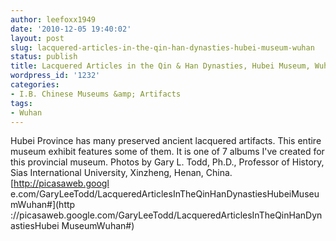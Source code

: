 ```yaml
---
author: leefoxx1949
date: '2010-12-05 19:40:02'
layout: post
slug: lacquered-articles-in-the-qin-han-dynasties-hubei-museum-wuhan
status: publish
title: Lacquered Articles in the Qin & Han Dynasties, Hubei Museum, Wuhan
wordpress_id: '1232'
categories:
- I.B. Chinese Museums &amp; Artifacts
tags:
- Wuhan
---
```


Hubei Province has many preserved ancient lacquered artifacts. This entire
museum exhibit features some of them. It is one of 7 albums I've created for
this provincial museum. Photos by Gary L. Todd, Ph.D., Professor of History,
Sias International University, Xinzheng, Henan, China. [http://picasaweb.googl
e.com/GaryLeeTodd/LacqueredArticlesInTheQinHanDynastiesHubeiMuseumWuhan#](http
://picasaweb.google.com/GaryLeeTodd/LacqueredArticlesInTheQinHanDynastiesHubei
MuseumWuhan#)

